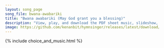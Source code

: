 ```yaml
---
layout: song_page
song_file: bwana-awabariki
title: "Bwana awabariki (May God grant you a blessing)"
description: "View, play, and download the PDF sheet music, slideshow, and audio. Lyrics: Bwana awabariki, Bwana awabariki, Bwana awabariki, milele  May God grant you a blessing, may God grant you a blessing, may God grant you a blessing, e... swahili english theist 4part chords"
image: https://github.com/kenanbit/hymnsinger/releases/latest/download/bwana-awabariki-trad.png
---
```


{% include choice_and_music.html %}